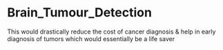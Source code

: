 # Brain_Tumour_Detection
This would drastically reduce the cost of cancer diagnosis &amp; help in early diagnosis of tumors which would essentially be a life saver

